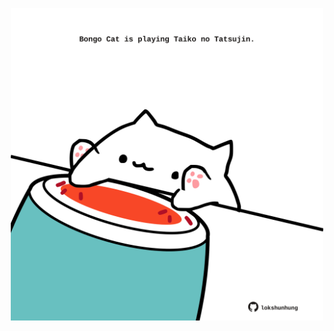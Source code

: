 <!-- built at 17/03/2024, 10:00:39 UTC -->
<p align="center">
  <img width="500" height="500" src="./ReadmeImage.svg">
</p>
